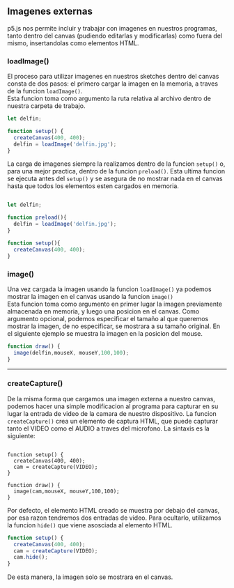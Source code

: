 ## Imagenes externas  
p5.js nos permite incluir y trabajar con imagenes en nuestros programas, tanto dentro del canvas (pudiendo editarlas y modificarlas) como fuera del mismo, insertandolas como elementos HTML.  

### loadImage()
El proceso para utilizar imagenes en nuestros sketches dentro del canvas consta de dos pasos: el primero cargar la imagen en la memoria, a traves de la funcion `loadImage()`.  
Esta funcion toma como argumento la ruta relativa al archivo dentro de nuestra carpeta de trabajo.  

```javascript
let delfin;

function setup() {
  createCanvas(400, 400);
  delfin = loadImage('delfin.jpg');
}
```
La carga de imagenes siempre la realizamos dentro de la funcion `setup()` o, para una mejor practica, dentro de la funcion `preload()`. Esta ultima funcion se ejecuta antes del `setup()` y se asegura de no mostrar nada en el canvas hasta que todos los elementos esten cargados en memoria.

```javascript

let delfin;

function preload(){
  delfin = loadImage('delfin.jpg');
}

function setup(){
  createCanvas(400, 400);
}
```

### image()  
Una vez cargada la imagen usando la funcion `loadImage()` ya podemos mostrar la imagen en el canvas usando la funcion `image()`  
Esta funcion toma como argumento en primer lugar la imagen previamente almacenada en memoria, y luego una posicion en el canvas. Como argumento opcional, podemos especificar el tamaño al que queremos mostrar la imagen, de no especificar, se mostrara a su tamaño original.
En el siguiente ejemplo se muestra la imagen en la posicion del mouse.
```javascript
function draw() {
  image(delfin,mouseX, mouseY,100,100);
}
```
---  
### createCapture()
De la misma forma que cargamos una imagen externa a nuestro canvas, podemos hacer una simple modificacion al programa para capturar en su lugar la entrada de video de la camara de nuestro dispositivo.
La funcion `createCapture()` crea un elemento de captura HTML, que puede capturar tanto el VIDEO como el AUDIO a traves del microfono. La sintaxis es la siguiente:

```javascriptlet cam;

function setup() {
  createCanvas(400, 400);
  cam = createCapture(VIDEO);
}

function draw() {
  image(cam,mouseX, mouseY,100,100);
}
```
Por defecto, el elemento HTML creado se muestra por debajo del canvas, por esa razon tendremos dos entradas de video. Para ocultarlo, utilizamos la funcion `hide()` que viene asosciada al elemento HTML.
```javascript
function setup() {
  createCanvas(400, 400);
  cam = createCapture(VIDEO);
  cam.hide();
}
```
De esta manera, la imagen solo se mostrara en el canvas.

